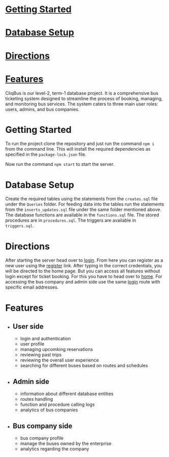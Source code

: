 # [Getting Started](#getting-started)
# [Database Setup](#database-setup)
# [Directions](#directions)
# [Features](#features)
 CliqBus is our level-2, term-1 database project. It is a comprehensive bus ticketing system designed to streamline the process of booking, managing, and monitoring bus services. The system caters to three main user roles: users, admins, and bus companies. 

# <a name="getting-started">Getting Started</a>

To run the project clone the repository and just run the command ``npm i`` from the command line. This will install the required dependencies as specified in the ``package-lock.json`` file.

Now run the command ``npm start`` to start the server. 

# <a name="databse-setup">Database Setup</a>

Create the required tables using the statements from the ``creates.sql`` file under the ``Queries`` folder.
For feeding data into the tables run the statements from the ``inserts_updates.sql`` file under the same folder mentioned above.
The database functions are available in the ``functions.sql`` file.
The stored procedures are in ``procedures.sql``.
The triggers are available in ``triggers.sql``.

# <a name="directions">Directions</a>

After starting the server head over to [login](http://localhost:5000/login). From here you can register as a new user using the [register](http://localhost:5000/register) link. After typing in the correct credentials, you will be directed to the home page. But you can access all features without login except for ticket booking. For this you have to head over to [home](http://localhost:5000/home). For accessing the bus company and admin side use the same [login](http://localhost:5000/login) route with specific email addresses.

# <a name="features">Features</a>

- ## User side
    -  login and authentication
    -  user profile
    -  managing upcomking reservations
    -  reviewing past trips
    -  reviewing the overall user experience
    -  searching for different buses based on routes and schedules
- ## Admin side
    -  information about different database entities
    -  routes handling
    -  function and procedure calling logs
    -  analytics of bus companies
- ## Bus company side
    -  bus company profile
    -  manage the buses owned by the enterprise
    -  analytics regarding the company

